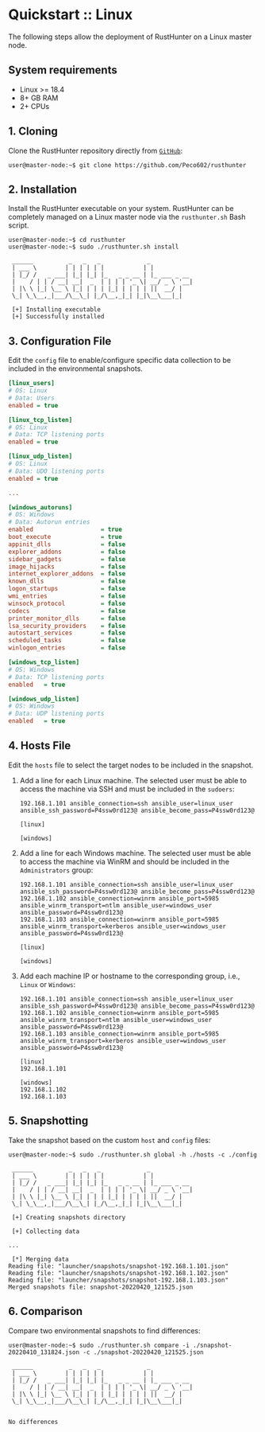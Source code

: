 # Quickstart :: Linux

The following steps allow the deployment of RustHunter on a Linux master node.


## System requirements

- Linux >= 18.4
- 8+ GB RAM
- 2+ CPUs


## 1. Cloning

Clone the RustHunter repository directly from [`GitHub`](https://github.com/Peco602/rusthunter/):

```console
user@master-node:~$ git clone https://github.com/Peco602/rusthunter

```


## 2. Installation

Install the RustHunter executable on your system. RustHunter can be completely managed on a Linux master node via the `rusthunter.sh` Bash script. 

```console
user@master-node:~$ cd rusthunter
user@master-node:~$ sudo ./rusthunter.sh install

 ______          _   _   _             _            
 | ___ \        | | | | | |           | |           
 | |_/ /   _ ___| |_| |_| |_   _ _ __ | |_ ___ _ __ 
 |    / | | / __| __|  _  | | | | '_ \| __/ _ \ '__|
 | |\ \ |_| \__ \ |_| | | | |_| | | | | ||  __/ |   
 \_| \_\__,_|___/\__\_| |_/\__,_|_| |_|\__\___|_|  

 [+] Installing executable
 [+] Successfully installed

```


## 3. Configuration File

Edit the `config` file to enable/configure specific data collection to be included in the environmental snapshots.

```ini
[linux_users]
# OS: Linux
# Data: Users
enabled = true

[linux_tcp_listen]
# OS: Linux
# Data: TCP listening ports
enabled = true

[linux_udp_listen]
# OS: Linux
# Data: UDO listening ports
enabled = true

...

[windows_autoruns]
# OS: Windows
# Data: Autorun entries
enabled                   = true
boot_execute              = true
appinit_dlls              = false
explorer_addons           = false
sidebar_gadgets           = false
image_hijacks             = false
internet_explorer_addons  = false
known_dlls                = false
logon_startups            = false
wmi_entries               = false
winsock_protocol          = false
codecs                    = false
printer_monitor_dlls      = false
lsa_security_providers    = false
autostart_services        = false
scheduled_tasks           = false
winlogon_entries          = false

[windows_tcp_listen]
# OS: Windows
# Data: TCP listening ports
enabled   = true

[windows_udp_listen]
# OS: Windows
# Data: UDP listening ports
enabled   = true
```


## 4. Hosts File

Edit the `hosts` file to select the target nodes to be included in the snapshot. 

1. Add a line for each Linux machine. The selected user must be able to access the machine via SSH and must be included in the `sudoers`:

    ```
    192.168.1.101 ansible_connection=ssh ansible_user=linux_user ansible_ssh_password=P4ssw0rd123@ ansible_become_pass=P4ssw0rd123@

    [linux]

    [windows]

    ```

2. Add a line for each Windows machine. The selected user must be able to access the machine via WinRM and should be included in the `Administrators` group:

    ```
    192.168.1.101 ansible_connection=ssh ansible_user=linux_user ansible_ssh_password=P4ssw0rd123@ ansible_become_pass=P4ssw0rd123@
    192.168.1.102 ansible_connection=winrm ansible_port=5985 ansible_winrm_transport=ntlm ansible_user=windows_user ansible_password=P4ssw0rd123@
    192.168.1.103 ansible_connection=winrm ansible_port=5985 ansible_winrm_transport=kerberos ansible_user=windows_user ansible_password=P4ssw0rd123@

    [linux]

    [windows]

    ```

3. Add each machine IP or hostname to the corresponding group, i.e., `Linux` or `Windows`:

    ```
    192.168.1.101 ansible_connection=ssh ansible_user=linux_user ansible_ssh_password=P4ssw0rd123@ ansible_become_pass=P4ssw0rd123@
    192.168.1.102 ansible_connection=winrm ansible_port=5985 ansible_winrm_transport=ntlm ansible_user=windows_user ansible_password=P4ssw0rd123@
    192.168.1.103 ansible_connection=winrm ansible_port=5985 ansible_winrm_transport=kerberos ansible_user=windows_user ansible_password=P4ssw0rd123@

    [linux]
    192.168.1.101

    [windows]
    192.168.1.102
    192.168.1.103
    ```


## 5. Snapshotting

Take the snapshot based on the custom `host` and `config` files:

```console
user@master-node:~$ sudo ./rusthunter.sh global -h ./hosts -c ./config

 ______          _   _   _             _            
 | ___ \        | | | | | |           | |           
 | |_/ /   _ ___| |_| |_| |_   _ _ __ | |_ ___ _ __ 
 |    / | | / __| __|  _  | | | | '_ \| __/ _ \ '__|
 | |\ \ |_| \__ \ |_| | | | |_| | | | | ||  __/ |   
 \_| \_\__,_|___/\__\_| |_/\__,_|_| |_|\__\___|_|  

 [+] Creating snapshots directory

 [+] Collecting data

...

 [*] Merging data 
Reading file: "launcher/snapshots/snapshot-192.168.1.101.json"
Reading file: "launcher/snapshots/snapshot-192.168.1.102.json"
Reading file: "launcher/snapshots/snapshot-192.168.1.103.json"
Merged snapshots file: snapshot-20220420_121525.json

```


## 6. Comparison

Compare two environmental snapshots to find differences:

```console
user@master-node:~$ sudo ./rusthunter.sh compare -i ./snapshot-20220410_131824.json -c ./snapshot-20220420_121525.json

 ______          _   _   _             _            
 | ___ \        | | | | | |           | |           
 | |_/ /   _ ___| |_| |_| |_   _ _ __ | |_ ___ _ __ 
 |    / | | / __| __|  _  | | | | '_ \| __/ _ \ '__|
 | |\ \ |_| \__ \ |_| | | | |_| | | | | ||  __/ |   
 \_| \_\__,_|___/\__\_| |_/\__,_|_| |_|\__\___|_|  


No differences

```



